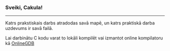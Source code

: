 ### Sveiki, Cakula!
---
Katrs prakstiskais darbs atradodas savā mapē, un katrs praktiskā darba uzdevums ir savā failā.

Lai darbinātu C kodu varat to lokāli kompilēt vai izmantot online kompilatoru kā [OnlineGDB](https://www.onlinegdb.com/online_c_compiler)
